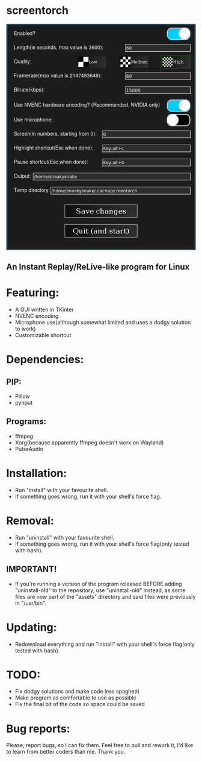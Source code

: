 # screentorch
![](assets/demo.png)
## An Instant Replay/ReLive-like program for Linux

# Featuring:
- A GUI written in TKinter
- NVENC encoding
- Microphone use(although somewhat limited and uses a dodgy solution to work)
- Customizable shortcut

# Dependencies:
## PIP:
- Pillow
- pynput
## Programs:
- ffmpeg
- Xorg(because apparently ffmpeg doesn't work on Wayland)
- PulseAudio

# Installation:
- Run "install" with your favourite shell.
- If something goes wrong, run it with your shell's force flag.

# Removal:
- Run "uninstall" with your favourite shell.
- If something goes wrong, run it with your shell's force flag(only tested with bash).
## IMPORTANT!
- If you're running a version of the program released BEFORE adding "uninstall-old" to the repository, use "uninstall-old" instead, as some files are now part of the "assets" directory and said files were previously in "/usr/bin".

# Updating:
- Redownload everything and run "install" with your shell's force flag(only tested with bash).

# TODO:
- Fix dodgy solutions and make code less spaghetti
- Make program as comfortable to use as possible
- Fix the final bit of the code so space could be saved

# Bug reports:
Please, report bugs, so I can fix them. Feel free to pull and rework it, I'd like to learn from better coders than me. Thank you.
